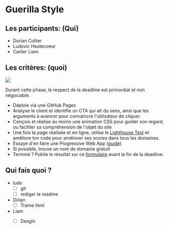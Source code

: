 # Guerilla Style

## Les participants: (Qui)

- Dorian Collier
- Ludovic Hautecoeur
- Carlier Liam

## Les critères: (quoi)

![](https://www.one-page-website.co.uk/assets/img/one-page-website-logo-alt.svg)

Durant cette phase, le respect de la deadline est primordial et non négociable.

- Déploie via une GitHub Pages
- Analyse le client et identifie un CTA qui ait du sens, ainsi que les arguments à avancer pour convaincre l'utilisateur de       cliquer.
- Conçois et réalise au moins une animation CSS pour guider son regard, ou faciliter sa compréhension de l'objet du site
- Une fois ta page réalisée et en ligne, utilise le [Lighthouse Test](https://developers.google.com/web/tools/lighthouse/) et améliore ton code pour améliorer ses scores dans tous     les domaines.
- Essaye d'en faire une Progressive Web App [(guide)](https://dev.to/pixeline/the-easy-way-to-turn-a-website-into-a-progressive-web-app-77g)
- Si possible, trouve un nom de domaine gratuit
- Terminé ? Publie le résultat sur ce [formulaire](https://goo.gl/forms/ov5m6hVD4ZUxY2Yc2) avant la fin de la deadline.

## Qui fais quoi ?

- ludo 
  - [ ] git 
  - [ ] rediger le readme
  
- Dirian 
  - [ ] Trame html
  
- Liam
  - [ ] Desgin
  
